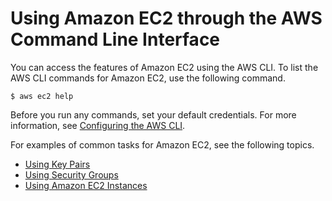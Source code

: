 # Using Amazon EC2 through the AWS Command Line Interface<a name="cli-using-ec2"></a>

You can access the features of Amazon EC2 using the AWS CLI\. To list the AWS CLI commands for Amazon EC2, use the following command\.

```
$ aws ec2 help
```

Before you run any commands, set your default credentials\. For more information, see [Configuring the AWS CLI](cli-chap-getting-started.md)\.

For examples of common tasks for Amazon EC2, see the following topics\.


+ [Using Key Pairs](cli-ec2-keypairs.md)
+ [Using Security Groups](cli-ec2-sg.md)
+ [Using Amazon EC2 Instances](cli-ec2-launch.md)